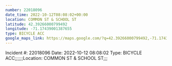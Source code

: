 ```yaml
---
number: 22018096
date_time: 2022-10-12T08:08:02+00:00
location: COMMON ST & SCHOOL ST
latitude: 42.39266000799492
longitude: -71.17439001387655
type: BICYCLE ACC
google_maps_link: https://maps.google.com/?q=42.39266000799492,-71.17439001387655
---
```


Incident #: 22018096  Date: 2022-10-12 08:08:02   Type: BICYCLE ACC;;;;;;Location: COMMON ST & SCHOOL ST;;;
